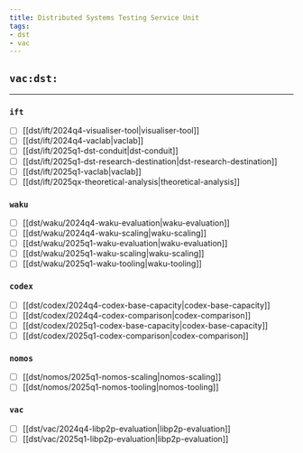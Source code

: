 ```yaml
---
title: Distributed Systems Testing Service Unit
tags:
- dst
- vac
---
```


## `vac:dst:`
---

### `ift`
* [ ] [[dst/ift/2024q4-visualiser-tool|visualiser-tool]]
* [ ] [[dst/ift/2024q4-vaclab|vaclab]]
* [ ] [[dst/ift/2025q1-dst-conduit|dst-conduit]]
* [ ] [[dst/ift/2025q1-dst-research-destination|dst-research-destination]]
* [ ] [[dst/ift/2025q1-vaclab|vaclab]]
* [ ] [[dst/ift/2025qx-theoretical-analysis|theoretical-analysis]]

### `waku`
* [ ] [[dst/waku/2024q4-waku-evaluation|waku-evaluation]]
* [ ] [[dst/waku/2024q4-waku-scaling|waku-scaling]]
* [ ] [[dst/waku/2025q1-waku-evaluation|waku-evaluation]]
* [ ] [[dst/waku/2025q1-waku-scaling|waku-scaling]]
* [ ] [[dst/waku/2025q1-waku-tooling|waku-tooling]]

### `codex`
* [ ] [[dst/codex/2024q4-codex-base-capacity|codex-base-capacity]]
* [ ] [[dst/codex/2024q4-codex-comparison|codex-comparison]]
* [ ] [[dst/codex/2025q1-codex-base-capacity|codex-base-capacity]]
* [ ] [[dst/codex/2025q1-codex-comparison|codex-comparison]]

### `nomos`
* [ ] [[dst/nomos/2025q1-nomos-scaling|nomos-scaling]]
* [ ] [[dst/nomos/2025q1-nomos-tooling|nomos-tooling]]

<!--
### `status`
* [ ] [[dst/vac/2025qx-status-evaluation|status-evaluation]]
-->

### `vac`
* [ ] [[dst/vac/2024q4-libp2p-evaluation|libp2p-evaluation]]
* [ ] [[dst/vac/2025q1-libp2p-evaluation|libp2p-evaluation]]